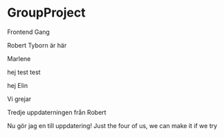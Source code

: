 # GroupProject

Frontend Gang

Robert Tyborn är här

Marlene

hej
test test

hej
Elin


Vi grejar

Tredje uppdaterningen från Robert

Nu gör jag en till uppdatering! 
Just the four of us, we can make it if we try